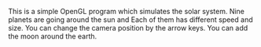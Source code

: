 This is a simple OpenGL program which simulates the solar system.
Nine planets are going around the sun and Each of them has different speed and size.
You can change the camera position by the arrow keys.
You can add the moon around the earth.

